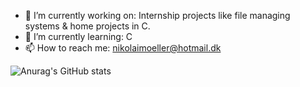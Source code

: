 
- 🔭 I’m currently working on: Internship projects like file managing systems & home projects in C.
- 🌱 I’m currently learning: C
- 📫 How to reach me: nikolaimoeller@hotmail.dk

![Anurag's GitHub stats](https://github-readme-stats.vercel.app/api?username=Skadefryd21&show_icons=true&theme=transparent)
